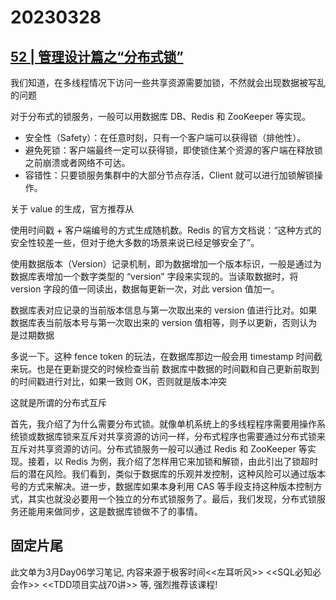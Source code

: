 # 20230328


## [52 | 管理设计篇之“分布式锁”](https://time.geekbang.org/column/article/5175)


我们知道，在多线程情况下访问一些共享资源需要加锁，不然就会出现数据被写乱的问题

对于分布式的锁服务，一般可以用数据库 DB、Redis 和 ZooKeeper 等实现。

- 安全性（Safety）：在任意时刻，只有一个客户端可以获得锁（排他性）。
- 避免死锁：客户端最终一定可以获得锁，即使锁住某个资源的客户端在释放锁之前崩溃或者网络不可达。
- 容错性：只要锁服务集群中的大部分节点存活，Client 就可以进行加锁解锁操作。

关于 value 的生成，官方推荐从

使用时间戳 + 客户端编号的方式生成随机数。Redis 的官方文档说：“这种方式的安全性较差一些，但对于绝大多数的场景来说已经足够安全了”。

使用数据版本（Version）记录机制，即为数据增加一个版本标识，一般是通过为数据库表增加一个数字类型的 “version” 字段来实现的。当读取数据时，将 version 字段的值一同读出，数据每更新一次，对此 version 值加一。


数据库表对应记录的当前版本信息与第一次取出来的 version 值进行比对。如果数据库表当前版本号与第一次取出来的 version 值相等，则予以更新，否则认为是过期数据


多说一下。这种 fence token 的玩法，在数据库那边一般会用 timestamp 时间截来玩。也是在更新提交的时候检查当前
数据库中数据的时间戳和自己更新前取到的时间戳进行对比，如果一致则 OK，否则就是版本冲突

这就是所谓的分布式互斥


首先，我介绍了为什么需要分布式锁。就像单机系统上的多线程程序需要用操作系统锁或数据库锁来互斥对共享资源的访问一样，分布式程序也需要通过分布式锁来互斥对共享资源的访问。分布式锁服务一般可以通过 Redis 和 ZooKeeper 等实现。接着，以 Redis 为例，我介绍了怎样用它来加锁和解锁，由此引出了锁超时后的潜在风险。我们看到，类似于数据库的乐观并发控制，这种风险可以通过版本号的方式来解决。进一步，数据库如果本身利用 CAS 等手段支持这种版本控制方式，其实也就没必要用一个独立的分布式锁服务了。最后，我们发现，分布式锁服务还能用来做同步，这是数据库锁做不了的事情。

## 固定片尾

此文单为3月Day06学习笔记, 内容来源于极客时间<<左耳听风>> <<SQL必知必会作>> <<TDD项目实战70讲>> 等, 强烈推荐该课程!
